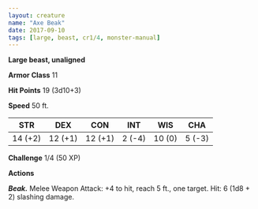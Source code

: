 ```yaml
---
layout: creature
name: "Axe Beak"
date: 2017-09-10
tags: [large, beast, cr1/4, monster-manual]
---
```


**Large beast, unaligned**

**Armor Class** 11

**Hit Points** 19 (3d10+3)

**Speed** 50 ft.

|   STR   |   DEX   |   CON   |   INT   |   WIS   |   CHA   |
|:-----:|:-----:|:-----:|:-----:|:-----:|:-----:|
| 14 (+2) | 12 (+1) | 12 (+1) | 2 (-4) | 10 (0) | 5 (-3) |

**Challenge** 1/4 (50 XP)

**Actions**

***Beak.*** Melee Weapon Attack: +4 to hit, reach 5 ft., one target. Hit: 6 (1d8 + 2) slashing damage.


